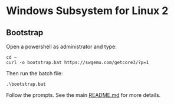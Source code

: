 # Windows Subsystem for Linux 2

## Bootstrap

Open a powershell as administrator and type:

```
cd ~
curl -o bootstrap.bat https://swgemu.com/getcore3/?p=1
```

Then run the batch file:
```
.\bootstrap.bat
```

Follow the prompts. See the main [README.md](../README.md) for more details.
